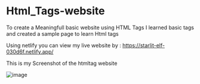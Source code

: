 # Html_Tags-website
To create a Meaningfull basic  website using HTML Tags 
I learned basic tags and created a sample page to learn Html tags

Using netlify you can view my live website by : https://starlit-elf-030d6f.netlify.app/

This is my Screenshot of the htmltag website

![image](https://github.com/Dhileepguru/Html_Tags-website/assets/141471079/ebe156b3-2c97-4fa9-a72b-55407280358d)



